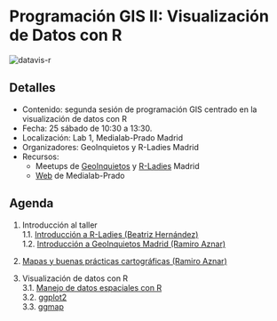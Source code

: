 # Programación GIS II: Visualización de Datos con R

![datavis-r](http://medialab-prado.es/mmedia/19/19925/500_0.png)

## Detalles

* Contenido: segunda sesión de programación GIS centrado en la visualización de datos con R
* Fecha: 25 sábado de 10:30 a 13:30.
* Localización: Lab 1, Medialab-Prado Madrid
* Organizadores: GeoInquietos y R-Ladies Madrid
* Recursos:
  * Meetups de [GeoInquietos](https://www.meetup.com/es-ES/Geoinquietos-MAD/events/238111854/) y [R-Ladies](https://www.meetup.com/es-ES/rladies-madrid/events/238114648/) Madrid
  * [Web](http://medialab-prado.es/article/programacion-gis-ii-visualizacion-datos-con-r) de Medialab-Prado
  
## Agenda

1. Introducción al taller<br>
1.1. [Introducción a R-Ladies (Beatriz Hernández)]()<br>
1.2. [Introducción a GeoInquietos Madrid (Ramiro Aznar)]()

2. [Mapas y buenas prácticas cartográficas (Ramiro Aznar)]()

3. Visualización de datos con R<br>
3.1. [Manejo de datos espaciales con R](secciones/maps.md)<br>
3.2. [ggplot2](secciones/ggplot2.md)<br>
3.3. [ggmap](secciones/ggmap.md)
